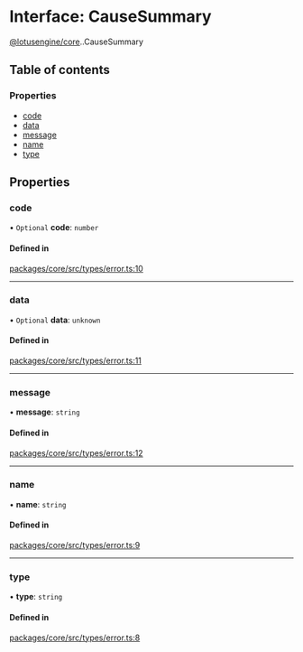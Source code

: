 # Interface: CauseSummary

[@lotusengine/core](../wiki/@lotusengine.core).[<internal>](../wiki/@lotusengine.core.%3Cinternal%3E).CauseSummary

## Table of contents

### Properties

- [code](../wiki/@lotusengine.core.%3Cinternal%3E.CauseSummary#code)
- [data](../wiki/@lotusengine.core.%3Cinternal%3E.CauseSummary#data)
- [message](../wiki/@lotusengine.core.%3Cinternal%3E.CauseSummary#message)
- [name](../wiki/@lotusengine.core.%3Cinternal%3E.CauseSummary#name)
- [type](../wiki/@lotusengine.core.%3Cinternal%3E.CauseSummary#type)

## Properties

### code

• `Optional` **code**: `number`

#### Defined in

[packages/core/src/types/error.ts:10](https://github.com/lotusengine/sdk/blob/f1f5297/packages/core/src/types/error.ts#L10)

___

### data

• `Optional` **data**: `unknown`

#### Defined in

[packages/core/src/types/error.ts:11](https://github.com/lotusengine/sdk/blob/f1f5297/packages/core/src/types/error.ts#L11)

___

### message

• **message**: `string`

#### Defined in

[packages/core/src/types/error.ts:12](https://github.com/lotusengine/sdk/blob/f1f5297/packages/core/src/types/error.ts#L12)

___

### name

• **name**: `string`

#### Defined in

[packages/core/src/types/error.ts:9](https://github.com/lotusengine/sdk/blob/f1f5297/packages/core/src/types/error.ts#L9)

___

### type

• **type**: `string`

#### Defined in

[packages/core/src/types/error.ts:8](https://github.com/lotusengine/sdk/blob/f1f5297/packages/core/src/types/error.ts#L8)
